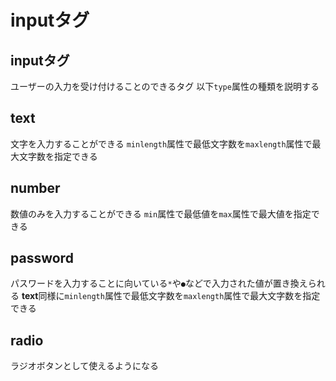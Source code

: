 # inputタグ
## inputタグ
ユーザーの入力を受け付けることのできるタグ
以下`type`属性の種類を説明する

## text
文字を入力することができる
`minlength`属性で最低文字数を`maxlength`属性で最大文字数を指定できる

## number 
数値のみを入力することができる
`min`属性で最低値を`max`属性で最大値を指定できる

## password
パスワードを入力することに向いている`*`や`●`などで入力された値が置き換えられる
**text**同様に`minlength`属性で最低文字数を`maxlength`属性で最大文字数を指定できる

## radio
ラジオボタンとして使えるようになる

